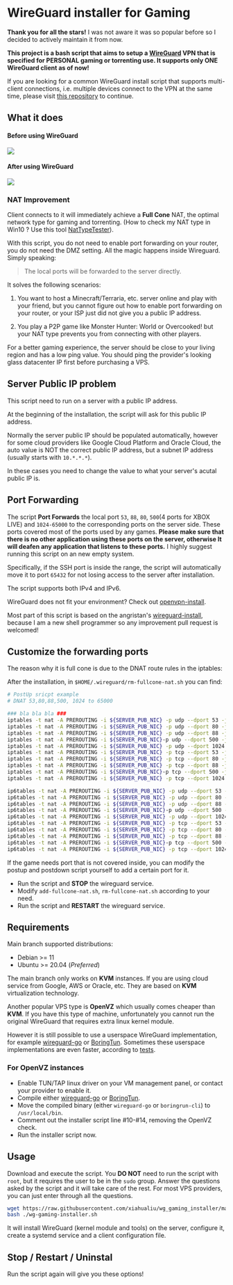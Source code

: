 # WireGuard installer for Gaming

**Thank you for all the stars!** I was not aware it was so popular before so I decided to actively maintain it from now.

**This project is a bash script that aims to setup a [WireGuard](https://www.wireguard.com/) VPN that is specified for PERSONAL gaming or torrenting use. It supports only ONE WireGuard client as of now!**

If you are looking for a common WireGuard install script that supports multi-client connections, i.e. multiple devices connect to the VPN at the same time, please visit [this repository](https://github.com/angristan/wireguard-install/) to continue.

## What it does

#### Before using WireGuard

![](./imgs/before_wireguard.png)

#### After using WireGuard

![](./imgs/after_wireguard.png)

### NAT Improvement

Client connects to it will immediately achieve a **Full Cone** NAT, the optimal network type for gaming and torrenting. (How to check my NAT type in Win10 ? Use this tool [NatTypeTester](https://github.com/HMBSbige/NatTypeTester)).

With this script, you do not need to enable port forwarding on your router, you do not need the DMZ setting. All the magic happens inside Wireguard. Simply speaking: 

>The local ports will be forwarded to the server directly.

It solves the following scenarios:

1. You want to host a Minecraft/Terraria, etc. server online and play with your friend, but you cannot figure out how to enable port forwarding on your router, or your ISP just did not give you a public IP address.

2. You play a P2P game like Monster Hunter: World or Overcooked! but your NAT type prevents you from connecting with other players. 

For a better gaming experience, the server should be close to your living region and has a low ping value. You should ping the provider's looking glass datacenter IP first before purchasing a VPS.

## Server Public IP problem

This script need to run on a server with a public IP address.

At the beginning of the installation, the script will ask for this public IP address.

Normally the server public IP should be populated automatically, however for some cloud providers like Google Cloud Platform and Oracle Cloud, the auto value is NOT the correct public IP address, but a subnet IP address (usually starts with `10.*.*.*`).

In these cases you need to change the value to what your server's acutal public IP is.

## Port Forwarding

The script **Port Forwards** the local port `53`, `88`, `80`, `500`(4 ports for XBOX LIVE) and `1024-65000` to the corresponding ports on the server side. These ports covered most of the ports used by any games. **Please make sure that there is no other application using these ports on the server, otherwise It will deafen any application that listens to these ports.** I highly suggest running this script on an new empty system. 

Specifically, if the SSH port is inside the range, the script will automatically move it to port `65432` for not losing access to the server after installation.

The script supports both IPv4 and IPv6.

WireGuard does not fit your environment? Check out [openvpn-install](https://github.com/angristan/openvpn-install).

Most part of this script is based on the angristan's [wireguard-install](https://github.com/angristan/wireguard-install/), because I am a new shell programmer so any improvement pull request is welcomed!

## Customize the forwarding ports

The reason why it is full cone is due to the DNAT route rules in the iptables:

After the installation, in `$HOME/.wireguard/rm-fullcone-nat.sh` you can find:

```bash
# PostUp sricpt example
# DNAT 53,80,88,500, 1024 to 65000

### bla bla bla ###
iptables -t nat -A PREROUTING -i ${SERVER_PUB_NIC} -p udp --dport 53 -j DNAT --to-destination ${CLIENT_WG_IPV4}:53
iptables -t nat -A PREROUTING -i ${SERVER_PUB_NIC} -p udp --dport 80 -j DNAT --to-destination ${CLIENT_WG_IPV4}:80
iptables -t nat -A PREROUTING -i ${SERVER_PUB_NIC} -p udp --dport 88 -j DNAT --to-destination ${CLIENT_WG_IPV4}:88
iptables -t nat -A PREROUTING -i ${SERVER_PUB_NIC}-p udp --dport 500 -j DNAT --to-destination ${CLIENT_WG_IPV4}:500
iptables -t nat -A PREROUTING -i ${SERVER_PUB_NIC} -p udp --dport 1024:65000 -j DNAT --to-destination ${CLIENT_WG_IPV4}:1024-65000
iptables -t nat -A PREROUTING -i ${SERVER_PUB_NIC} -p tcp --dport 53 -j DNAT --to-destination ${CLIENT_WG_IPV4}:53
iptables -t nat -A PREROUTING -i ${SERVER_PUB_NIC} -p tcp --dport 80 -j DNAT --to-destination ${CLIENT_WG_IPV4}:80
iptables -t nat -A PREROUTING -i ${SERVER_PUB_NIC} -p tcp --dport 88 -j DNAT --to-destination ${CLIENT_WG_IPV4}:88
iptables -t nat -A PREROUTING -i ${SERVER_PUB_NIC}-p tcp --dport 500 -j DNAT --to-destination ${CLIENT_WG_IPV4}:500
iptables -t nat -A PREROUTING -i ${SERVER_PUB_NIC} -p tcp --dport 1024:65000 -j DNAT --to-destination ${CLIENT_WG_IPV4}:1024-65000

ip6tables -t nat -A PREROUTING -i ${SERVER_PUB_NIC} -p udp --dport 53 -j DNAT --to-destination [${CLIENT_WG_IPV6}]:53
ip6tables -t nat -A PREROUTING -i ${SERVER_PUB_NIC} -p udp --dport 80 -j DNAT --to-destination [${CLIENT_WG_IPV6}]:80
ip6tables -t nat -A PREROUTING -i ${SERVER_PUB_NIC} -p udp --dport 88 -j DNAT --to-destination [${CLIENT_WG_IPV6}]:88
ip6tables -t nat -A PREROUTING -i ${SERVER_PUB_NIC}-p udp --dport 500 -j DNAT --to-destination [${CLIENT_WG_IPV6}]:500
ip6tables -t nat -A PREROUTING -i ${SERVER_PUB_NIC} -p udp --dport 1024:65000 -j DNAT --to-destination [${CLIENT_WG_IPV6}]:1024-65000
ip6tables -t nat -A PREROUTING -i ${SERVER_PUB_NIC} -p tcp --dport 53 -j DNAT --to-destination [${CLIENT_WG_IPV6}]:53
ip6tables -t nat -A PREROUTING -i ${SERVER_PUB_NIC} -p tcp --dport 80 -j DNAT --to-destination [${CLIENT_WG_IPV6}]:80
ip6tables -t nat -A PREROUTING -i ${SERVER_PUB_NIC} -p tcp --dport 88 -j DNAT --to-destination [${CLIENT_WG_IPV6}]:88
ip6tables -t nat -A PREROUTING -i ${SERVER_PUB_NIC}-p tcp --dport 500 -j DNAT --to-destination [${CLIENT_WG_IPV6}]:500
ip6tables -t nat -A PREROUTING -i ${SERVER_PUB_NIC} -p tcp --dport 1024:65000 -j DNAT --to-destination [${CLIENT_WG_IPV6}]:1024-65000
```

If the game needs port that is not covered inside, you can modify the postup and postdown script yourself to add a certain port for it.

* Run the script and **STOP** the wireguard service.
* Modify `add-fullcone-nat.sh`, `rm-fullcone-nat.sh` according to your need.
* Run the script and **RESTART** the wireguard service.
 
## Requirements

Main branch supported distributions:

- Debian >= 11
- Ubuntu >= 20.04 (*Preferred*)

The main branch only works on **KVM** instances. If you are using cloud service from Google, AWS or Oracle, etc. They are based on **KVM** virtualization technology.

Another popular VPS type is **OpenVZ** which usually comes cheaper than **KVM**. If you have this type of machine, unfortunately you cannot run the original WireGuard that requires extra linux kernel module.

However it is still possible to use a userspace WireGuard implementation, for example [wireguard-go](https://github.com/WireGuard/wireguard-go) or [BoringTun](https://github.com/cloudflare/boringtun). Sometimes these userspace implementations are even faster, according to [tests](https://www.reddit.com/r/WireGuard/comments/14r6uf9/i_did_some_benchmarks_of_linux_wireguard/).

### For OpenVZ instances

* Enable TUN/TAP linux driver on your VM management panel, or contact your provider to enable it.
* Compile either [wireguard-go](https://github.com/WireGuard/wireguard-go) or [BoringTun](https://github.com/cloudflare/boringtun).
* Move the compiled binary (either `wireguard-go` or `boringrun-cli`) to `/usr/local/bin`.
* Comment out the installer script line #10-#14, removing the OpenVZ check.
* Run the installer script now.

## Usage

Download and execute the script. You **DO NOT** need to run the script with `root`, but it requires the user to be in the `sudo` group. Answer the questions asked by the script and it will take care of the rest. For most VPS providers, you can just enter through all the questions.

```bash
wget https://raw.githubusercontent.com/xiahualiu/wg_gaming_installer/main/wg-gaming-installer.sh 
bash ./wg-gaming-installer.sh
```

It will install WireGuard (kernel module and tools) on the server, configure it, create a systemd service and a client configuration file.

## Stop / Restart / Uninstal

Run the script again will give you these options!
